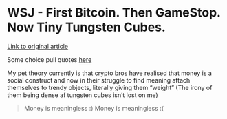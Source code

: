 # WSJ - First Bitcoin. Then GameStop. Now Tiny Tungsten Cubes.

 [Link to original article][1]

Some choice pull quotes [here][2]

My pet theory currently is that crypto bros have realised that money is a social construct and now in their struggle to find meaning attach themselves to trendy objects, literally giving them “weight” (The irony of them being dense af tungsten cubes isn’t lost on me)  

> Money is meaningless :) 
> Money is meaningless :( 

[1]:	https://www.wsj.com/articles/tungsten-cubes-bitcoin-gamestop-crypto-investors-11635431036
[2]:	https://twitter.com/iambillary/status/1453894357568958466?s=21